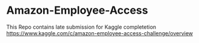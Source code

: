 # Amazon-Employee-Access
This Repo contains late submission for Kaggle completetion https://www.kaggle.com/c/amazon-employee-access-challenge/overview
